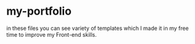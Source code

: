 # my-portfolio
in these files you can see variety of templates which I made it in my free time to improve my Front-end skills.
